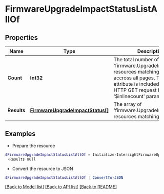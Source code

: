 # FirmwareUpgradeImpactStatusListAllOf
## Properties

Name | Type | Description | Notes
------------ | ------------- | ------------- | -------------
**Count** | **Int32** | The total number of &#39;firmware.UpgradeImpactStatus&#39; resources matching the request, accross all pages. The &#39;Count&#39; attribute is included when the HTTP GET request includes the &#39;$inlinecount&#39; parameter. | [optional] 
**Results** | [**FirmwareUpgradeImpactStatus[]**](FirmwareUpgradeImpactStatus.md) | The array of &#39;firmware.UpgradeImpactStatus&#39; resources matching the request. | [optional] 

## Examples

- Prepare the resource
```powershell
$FirmwareUpgradeImpactStatusListAllOf = Initialize-IntersightFirmwareUpgradeImpactStatusListAllOf  -Count null `
 -Results null
```

- Convert the resource to JSON
```powershell
$FirmwareUpgradeImpactStatusListAllOf | ConvertTo-JSON
```

[[Back to Model list]](../README.md#documentation-for-models) [[Back to API list]](../README.md#documentation-for-api-endpoints) [[Back to README]](../README.md)

